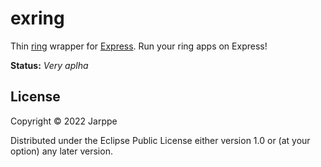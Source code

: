 # exring

Thin [ring](https://github.com/ring-clojure/ring) wrapper for [Express](https://expressjs.com). Run your ring apps on Express!

**Status:** _Very aplha_

## License

Copyright © 2022 Jarppe

Distributed under the Eclipse Public License either version 1.0 or (at
your option) any later version.
